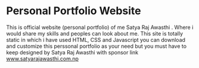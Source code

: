 # Personal Portfolio Website
This is official website (personal portfolio) of me Satya Raj Awasthi . Where i would share my skills and peoples can look about me.
This site is totally static in which i have used HTML, CSS and Javascript you can download and customize this perssonal portfolio as your need but you must have to keep designed by Satya Raj Awasthi with sponsor link www.satyarajawasthi.com.np
